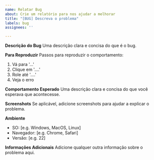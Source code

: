 ```yaml
---
name: Relatar Bug
about: Crie um relatório para nos ajudar a melhorar
title: "[BUG] Descreva o problema"
labels: bug
assignees: ''

---
```


**Descrição do Bug**
Uma descrição clara e concisa do que é o bug.

**Para Reproduzir**
Passos para reproduzir o comportamento:
1. Vá para '...'
2. Clique em '....'
3. Role até '....'
4. Veja o erro

**Comportamento Esperado**
Uma descrição clara e concisa do que você esperava que acontecesse.

**Screenshots**
Se aplicável, adicione screenshots para ajudar a explicar o problema.

**Ambiente**
- SO: [e.g. Windows, MacOS, Linux]
- Navegador: [e.g. Chrome, Safari]
- Versão: [e.g. 22]

**Informações Adicionais**
Adicione qualquer outra informação sobre o problema aqui.
